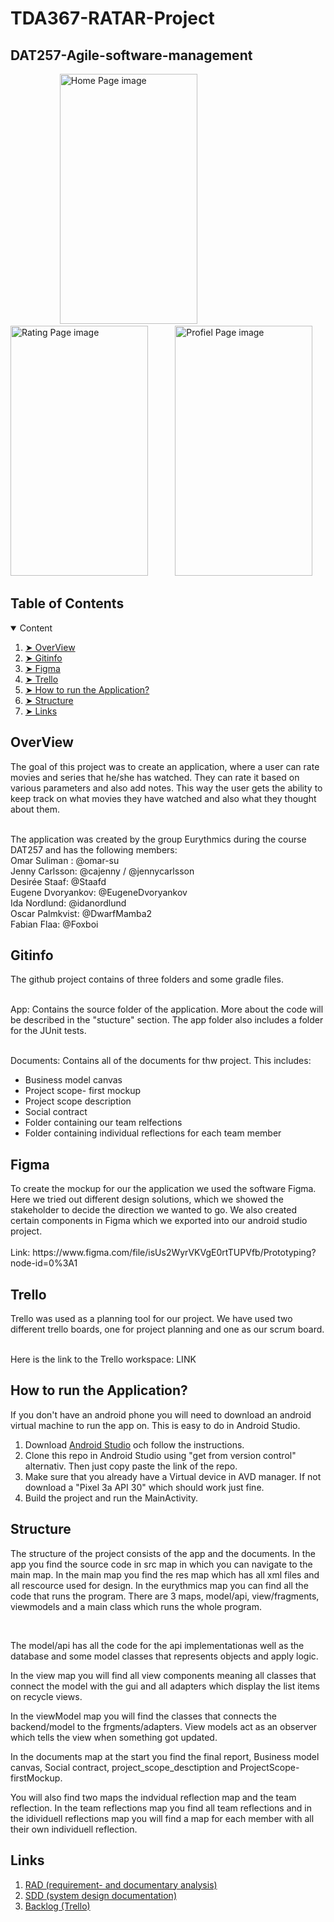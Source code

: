 # TDA367-RATAR-Project

## DAT257-Agile-software-management

<p align="left">   
    &nbsp;&nbsp;&nbsp;&nbsp;  &nbsp;&nbsp;&nbsp;&nbsp;
     &nbsp;&nbsp;&nbsp;&nbsp;  &nbsp;&nbsp;&nbsp;&nbsp;

  <img src="https://www.linkpicture.com/q/Screenshot-2022-05-19-004242.png" alt="Home Page image" width="220" height="400"/>
  &nbsp;&nbsp;&nbsp;&nbsp;  &nbsp;&nbsp;&nbsp;&nbsp;
  <img src="https://www.linkpicture.com/q/Screenshot-2022-05-19-004703.png" alt="Rating Page image" width="220" height="400"/>
  &nbsp;&nbsp;&nbsp;&nbsp;  &nbsp;&nbsp;&nbsp;&nbsp;
 
  <img src="https://www.linkpicture.com/q/Screenshot-2022-05-19-011044.png" alt="Profiel Page image" width="220" height="400"/>

</p>


## Table of Contents

<details open="open">
  <summary> Content </summary>
  <ol>
    <li><a href="#overview"> ➤  OverView</a></li>
    <li><a href="#gitinfo"> ➤ Gitinfo</a></li>
    <li><a href="#figma"> ➤ Figma</a></li>
    <li><a href="#trello"> ➤ Trello</a></li>
    <li><a href="#getting-started"> ➤ How to run the Application? </a></li>
    <li><a href="#structure"> ➤ Structure</a></li>
    <li><a href="#links"> ➤ Links</a></li>
  </ol>
</details>

<!-- OVERVIEW -->
<h2 id="overview"> OverView</h2>
The goal of this project was to create an application, where a user can rate movies and series that he/she has watched. They can rate it based on various parameters and also add notes. This way the user gets the ability to keep track on what movies they have watched and also what they thought about them.<br><br>

The application was created by the group Eurythmics during the course DAT257 and has the following members:<br>
Omar Suliman : @omar-su <br>
Jenny Carlsson: @cajenny / @jennycarlsson <br>
Desirée Staaf: @Staafd <br>
Eugene Dvoryankov: @EugeneDvoryankov <br>
Ida Nordlund: @idanordlund <br>
Oscar Palmkvist: @DwarfMamba2 <br>
Fabian Flaa: @Foxboi <br>

<!-- Gitinfo -->
<h2 id="gitinfo"> Gitinfo</h2>
The github project contains of three folders and some gradle files. <br><br>

App: Contains the source folder of the application. More about the code will be described in the "stucture" section. The app folder also includes a folder for the JUnit tests.<br><br>

Documents: Contains all of the documents for thw project. This includes:<br>
 <ul>
  <li>Business model canvas</li>
  <li>Project scope- first mockup</li>
  <li>Project scope description</li>
  <li>Social contract</li>
  <li>Folder containing our team relfections</li>
  <li>Folder containing individual reflections for each team member</li>
</ul> 

<!-- Figma -->
<h2 id="figma"> Figma</h2>
To create the mockup for our the application we used the software Figma. Here we tried out different design solutions, which we showed the stakeholder to decide the direction we wanted to go. We also created certain components in Figma which we exported into our android studio project.
<br><br>
Link: https://www.figma.com/file/isUs2WyrVKVgE0rtTUPVfb/Prototyping?node-id=0%3A1 

<!-- Trello -->
<h2 id="trello"> Trello</h2>
Trello was used as a planning tool for our project. We have used two different trello boards, one for project planning and one as our scrum board. <br><br>

Here is the link to the Trello workspace: LINK

<!-- Setup -->
<h2 id="getting-started"> How to run the Application? </h2>
If you don't have an android phone you will need to download an android virtual machine to run the app on. This is easy to do in Android Studio.

<ol>
  <li>Download <a href="https://developer.android.com/studio">Android Studio</a> och follow the  instructions.</li>
  <li>Clone this repo in Android Studio using "get from version control" alternativ. Then just copy paste the link of the repo.</li>
  <li>Make sure that you already have a Virtual device in AVD manager. If not download a "Pixel 3a API 30" which should work just fine.</li>
  <li>Build the project and run the MainActivity.</li>
</ol>

<!-- Structure -->
<h2 id="structure"> Structure</h2>
The structure of the project consists of the app and the documents. In the app you find the source code in src map in which you can navigate to the main map. In the main map you find the res map which has all xml files and all rescource used for design. In the eurythmics map you can find all the code that runs the program. There are 3 maps, model/api, view/fragments, viewmodels and a main class which runs the whole program. 

&nbsp;

The model/api has all the code for the api implementationas well as the database and some model classes that represents objects and apply logic. 


In the view map you will find all view components meaning all classes that connect the model with the gui and all adapters which display the list items on recycle views. 

In the viewModel map you will find the classes that connects the backend/model to the frgments/adapters. View models act as an observer which tells the view when something got updated. 


In the documents map at the start you find the final report, Business model canvas, Social contract, project_scope_desctiption and ProjectScope-firstMockup.


You will also find two maps the indvidual reflection map and the team reflection. In the team reflections map you find all team reflections and in the idividuell reflections map you will find a map for each member with all their own individuell reflection. 

<!-- Länkar -->
<h2 id="links"> Links </h2>
<ol>
  <li><a href=""> RAD (requirement- and documentary analysis) </a></li>
  <li><a href=""> SDD (system design documentation) </a></li>
  <li><a href=""> Backlog (Trello) </a></li>

</ol>



